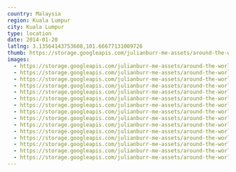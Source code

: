 ```yaml
---
country: Malaysia
region: Kuala Lumpur
city: Kuala Lumpur
type: location
date: 2014-01-20
latlng: 3.13564143753608,101.66677131009726
thumb: https://storage.googleapis.com/julianburr-me-assets/around-the-world/malaysia/kuala-lumpur/IMG_2800--thumb.JPG
images:
  - https://storage.googleapis.com/julianburr-me-assets/around-the-world/malaysia/kuala-lumpur/IMG_2237.JPG
  - https://storage.googleapis.com/julianburr-me-assets/around-the-world/malaysia/kuala-lumpur/IMG_2233.JPG
  - https://storage.googleapis.com/julianburr-me-assets/around-the-world/malaysia/kuala-lumpur/IMG_2260.JPG
  - https://storage.googleapis.com/julianburr-me-assets/around-the-world/malaysia/kuala-lumpur/IMG_2270.JPG
  - https://storage.googleapis.com/julianburr-me-assets/around-the-world/malaysia/kuala-lumpur/IMG_2258.JPG
  - https://storage.googleapis.com/julianburr-me-assets/around-the-world/malaysia/kuala-lumpur/IMG_2264.JPG
  - https://storage.googleapis.com/julianburr-me-assets/around-the-world/malaysia/kuala-lumpur/IMG_2801.JPG
  - https://storage.googleapis.com/julianburr-me-assets/around-the-world/malaysia/kuala-lumpur/IMG_2234.JPG
  - https://storage.googleapis.com/julianburr-me-assets/around-the-world/malaysia/kuala-lumpur/IMG_2268.JPG
  - https://storage.googleapis.com/julianburr-me-assets/around-the-world/malaysia/kuala-lumpur/IMG_2800.JPG
  - https://storage.googleapis.com/julianburr-me-assets/around-the-world/malaysia/kuala-lumpur/IMG_2261.JPG
  - https://storage.googleapis.com/julianburr-me-assets/around-the-world/malaysia/kuala-lumpur/IMG_2249.JPG
  - https://storage.googleapis.com/julianburr-me-assets/around-the-world/malaysia/kuala-lumpur/IMG_2204.JPG
  - https://storage.googleapis.com/julianburr-me-assets/around-the-world/malaysia/kuala-lumpur/IMG_2209.JPG
  - https://storage.googleapis.com/julianburr-me-assets/around-the-world/malaysia/kuala-lumpur/IMG_2799.JPG
---
```

